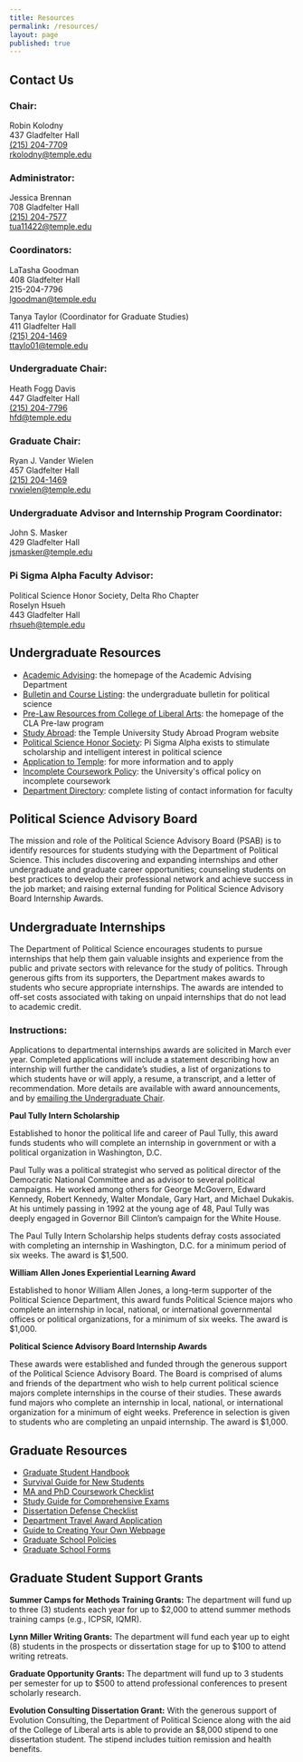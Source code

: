 ```yaml
---
title: Resources
permalink: /resources/
layout: page
published: true
---
```

## Contact Us

### Chair:
Robin Kolodny<br>
437 Gladfelter Hall<br>
[(215) 204-7709](tel:215204-7709)<br>
[rkolodny@temple.edu](mailto:rkolodny@temple.edu)

### Administrator:
Jessica Brennan<br>
708 Gladfelter Hall<br>
[(215) 204-7577](tel:2152047577 )<br>
[tua11422@temple.edu](mailto:tua11422@temple.edu)

### Coordinators:
LaTasha Goodman<br>
408 Gladfelter Hall<br>
215-204-7796<br>
[lgoodman@temple.edu](mailto:lgoodman@temple.edu)

Tanya Taylor (Coordinator for Graduate Studies)<br>
411 Gladfelter Hall<br>
[(215) 204-1469](tel:2152041469)<br>
[ttaylo01@temple.edu](mailto:ttaylo01@temple.edu)

### Undergraduate Chair:
Heath Fogg Davis<br>
447 Gladfelter Hall<br>
[(215) 204-7796](tel:2152047796)<br>
[hfd@temple.edu](mailto:hfd@temple.edu)

### Graduate Chair:
Ryan J. Vander Wielen<br>
457 Gladfelter Hall<br>
[(215) 204-1469](tel:2152041469)<br>
[rvwielen@temple.edu](mailto:rvwielen@temple.edu)

### Undergraduate Advisor and Internship Program Coordinator:
John S. Masker<br>
429 Gladfelter Hall<br>
[jsmasker@temple.edu](mailto:jsmasker@temple.edu)

### Pi Sigma Alpha Faculty Advisor:
Political Science Honor Society, Delta Rho Chapter<br>
Roselyn Hsueh<br>
443 Gladfelter Hall<br>
[rhsueh@temple.edu](mailto@rhsueh@temple.edu)

## Undergraduate Resources 

- [Academic Advising](http://www.temple.edu/cla/advising/): the homepage of the Academic Advising Department
- [Bulletin and Course Listing](http://bulletin.temple.edu/undergraduate/liberal-arts/political-science/#text): the undergraduate bulletin for political science
- [Pre-Law Resources from College of Liberal Arts](http://www.temple.edu/claprelaw/): the homepage of the CLA Pre-law program
- [Study Abroad](http://www.temple.edu/studyabroad/): the Temple University Study Abroad Program website
- [Political Science Honor Society](http://www.pisigmaalpha.org/): Pi Sigma Alpha exists to stimulate scholarship and intelligent interest in political science
- [Application to Temple](http://admissions.temple.edu/apply): for more information and to apply
- [Incomplete Coursework Policy](http://policies.temple.edu/getdoc.asp?policy_no=02.10.13): the University's offical policy on incomplete coursework
- [Department Directory](/political-science/faculty): complete listing of contact information for faculty

## Political Science Advisory Board

The mission and role of the Political Science Advisory Board (PSAB) is to identify resources for students studying with the Department of Political Science. This includes discovering and expanding internships and other undergraduate and graduate career opportunities; counseling students on best practices to develop their professional network and achieve success in the job market; and raising external funding for Political Science Advisory Board Internship Awards.

## Undergraduate Internships

The Department of Political Science encourages students to pursue internships that help them gain valuable insights and experience from the public and private sectors with relevance for the study of politics. Through generous gifts from its supporters, the Department makes awards to students who secure appropriate internships. The awards are intended to off-set costs associated with taking on unpaid internships that do not lead to academic credit.

### Instructions:

Applications to departmental internships awards are solicited in March ever year. Completed applications will include a statement describing how an internship will further the candidate’s studies, a list of organizations to which students have or will apply, a resume, a transcript, and a letter of recommendation. More details are available with award announcements, and by [emailing the Undergraduate Chair](mailto:hfd@temple.edu).

**Paul Tully Intern Scholarship**

Established to honor the political life and career of Paul Tully, this award funds students who will complete an internship in government or with a political organization in Washington, D.C.


Paul Tully was a political strategist who served as political director of the Democratic National Committee and as advisor to several political campaigns. He worked among others for George McGovern, Edward Kennedy, Robert Kennedy, Walter Mondale, Gary Hart, and Michael Dukakis. At his untimely passing in 1992 at the young age of 48, Paul Tully was deeply engaged in Governor Bill Clinton’s campaign for the White House.


The Paul Tully Intern Scholarship helps students defray costs associated with completing an internship in Washington, D.C. for a minimum period of six weeks. The award is $1,500.

**William Allen Jones Experiential Learning Award**

Established to honor William Allen Jones, a long-term supporter of the Political Science Department, this award funds Political Science majors who complete an internship in local, national, or international governmental offices or political organizations, for a minimum of six weeks. The award is $1,000.

**Political Science Advisory Board Internship Awards**

These awards were established and funded through the generous support of the Political Science Advisory Board. The Board is comprised of alums and friends of the department who wish to help current political science majors complete internships in the course of their studies. These awards fund majors who complete an internship in local, national, or international organization for a minimum of eight weeks. Preference in selection is given to students who are completing an unpaid internship. The award is $1,000.

## Graduate Resources

- [Graduate Student Handbook](http://www.cla.temple.edu/politicalscience/files/2014/02/GradHandbookSept2013_Revised.pdf)
- [Survival Guide for New Students](http://www.cla.temple.edu/politicalscience/files/2013/04/SurvivalGuide2012.pdf)
- [MA and PhD Coursework Checklist](http://www.cla.temple.edu/politicalscience/files/2014/09/ProgramChecklist2014.pdf)
- [Study Guide for Comprehensive Exams](http://www.cla.temple.edu/politicalscience/files/2013/04/StudyGuideforComprehensiveExams.pdf)
- [Dissertation Defense Checklist](http://www.cla.temple.edu/politicalscience/files/2013/04/DissertationDefenseChecklist.pdf)
- [Department Travel Award Application](http://www.cla.temple.edu/politicalscience/files/2013/04/PoliticalScienceConferenceParticipationAwards.docx)
- [Guide to Creating Your Own Webpage](http://sites.temple.edu/websiteinstructionsforpoliscigradstudents/)
- [Graduate School Policies](http://www.temple.edu/grad/policies/gradpolicies.htm)
- [Graduate School Forms](http://www.temple.edu/grad/forms/)

## Graduate Student Support Grants

**Summer Camps for Methods Training Grants:** The department will fund up to three (3) students each year for up to $2,000 to attend summer methods training camps (e.g., ICPSR, IQMR).

**Lynn Miller Writing Grants:** The department will fund each year up to eight (8) students in the prospects or dissertation stage for up to $100 to attend writing retreats.

**Graduate Opportunity Grants:** The department will fund up to 3 students per semester for up to $500 to attend professional conferences to present scholarly research.

**Evolution Consulting Dissertation Grant:** With the generous support of Evolution Consulting, the Department of Political Science along with the aid of the College of Liberal arts is able to provide an $8,000 stipend to one dissertation student. The stipend includes tuition remission and health benefits.
